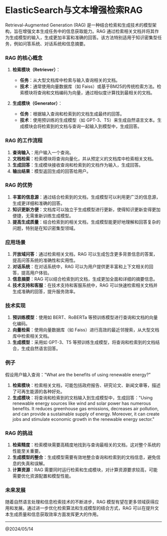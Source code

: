 # ElasticSearch与文本增强检索RAG

Retrieval-Augmented Generation (RAG) 是一种结合检索和生成技术的模型架构，旨在增强文本生成任务中的信息获取能力。RAG 通过检索相关文档并将其作为生成模型的输入，生成更加丰富和准确的回答。该方法特别适用于知识密集型任务，例如问答系统、对话系统和信息摘要。

### RAG 的核心概念

1. **检索模块（Retriever）**：
   - **任务**：从大型文档库中检索与输入查询相关的文档。
   - **技术**：通常使用向量数据库（如 Faiss）或基于BM25的传统检索方法。检索模块将查询和文档编码为向量，通过相似度计算找到最相关的文档。

2. **生成模块（Generator）**：
   - **任务**：根据输入查询和检索到的文档生成最终的回答。
   - **技术**：使用预训练的生成模型（如 GPT-3、T5）来生成自然语言文本。生成模块会将检索到的文档与查询一起输入到模型中，生成回答。

### RAG 的工作流程

1. **查询输入**：用户输入一个查询。
2. **文档检索**：检索模块将查询向量化，并从预定义的文档库中检索相关文档。
3. **生成回答**：生成模块接收查询和检索到的文档作为输入，生成回答。
4. **输出结果**：模型返回生成的回答给用户。

### RAG 的优势

1. **丰富的信息源**：通过结合检索到的文档，生成模型可以利用更广泛的信息源，生成更详细和准确的回答。
2. **知识更新方便**：文档库可以独立于生成模型进行更新，使得知识更新变得更加便捷，无需重新训练生成模型。
3. **提高生成质量**：结合检索到的相关文档，生成模型能更好地理解和回答复杂的问题，特别是在知识密集型领域。

### 应用场景

1. **开放域问答**：通过检索相关文档，RAG 可以生成包含更多背景信息的答案，提高问答系统的准确性和实用性。
2. **对话系统**：在对话系统中，RAG 可以为用户提供更丰富和上下文相关的回答，提高用户体验。
3. **信息摘要**：RAG 可以结合检索到的文档，生成更加全面和详细的摘要信息。
4. **技术支持和客服**：在技术支持和客服系统中，RAG 可以快速检索相关文档并生成准确的回答，提升服务效率。

### 技术实现

1. **预训练模型**：使用如 BERT、RoBERTa 等预训练模型进行查询和文档的向量化编码。
2. **向量检索**：使用向量数据库（如 Faiss）进行高效的最近邻搜索，从大型文档库中检索相关文档。
3. **生成模型**：采用如 GPT-3、T5 等预训练生成模型，将查询和检索到的文档结合，生成自然语言回答。

### 例子

假设用户输入查询："What are the benefits of using renewable energy?"

1. **检索模块**：检索相关文档，可能包括政府报告、研究论文、新闻文章等，描述了可再生能源的各种好处。
2. **生成模块**：将查询和检索到的文档输入到生成模型中，生成回答："Using renewable energy sources like wind and solar power has numerous benefits. It reduces greenhouse gas emissions, decreases air pollution, and can provide a sustainable supply of energy. Moreover, it can create jobs and stimulate economic growth in the renewable energy sector."

### RAG 的挑战

1. **检索精度**：检索模块需要高精度地找到与查询最相关的文档，这对整个系统的性能至关重要。
2. **生成模型的整合**：生成模型需要有效地整合查询和检索到的文档信息，避免信息的失真和误解。
3. **计算资源**：RAG 需要同时运行检索和生成模块，对计算资源要求较高，可能需要优化资源配置和模型性能。

### 未来发展

随着自然语言处理和信息检索技术的不断进步，RAG 模型有望在更多领域获得应用和发展。通过进一步优化检索算法和生成模型的结合方式，RAG 可以在提升文本生成质量和信息获取效率方面发挥更大的作用。

------
@2024/05/14
